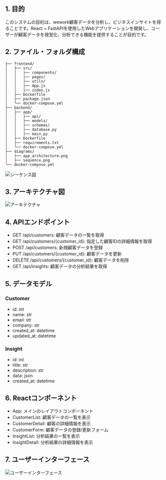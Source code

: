 ## 1. 目的
このシステムの目的は、wework顧客データを分析し、ビジネスインサイトを得ることです。React + FastAPIを使用したWebアプリケーションを開発し、ユーザーが顧客データを視覚化、分析できる機能を提供することが目的です。

## 2. ファイル・フォルダ構成
```
├── frontend/
│   ├── src/
│   │   ├── components/
│   │   ├── pages/
│   │   ├── utils/
│   │   ├── App.js
│   │   ├── index.js
│   ├── Dockerfile
│   ├── package.json
│   └── docker-compose.yml
├── backend/
│   ├── app/
│   │   ├── api/
│   │   ├── models/
│   │   ├── schemas/
│   │   ├── database.py
│   │   ├── main.py
│   ├── Dockerfile
│   ├── requirements.txt
│   └── docker-compose.yml
├── diagrams/
│   ├── app_architecture.png
│   ├── sequence.png
└── docker-compose.yml
```

![シーケンス図](diagrams/sequence.png)

## 3. アーキテクチャ図
![アーキテクチャ](diagrams/app_architecture.png)

## 4. APIエンドポイント
- GET /api/customers: 顧客データの一覧を取得
- GET /api/customers/{customer_id}: 指定した顧客IDの詳細情報を取得
- POST /api/customers: 新規顧客データを登録
- PUT /api/customers/{customer_id}: 顧客データを更新
- DELETE /api/customers/{customer_id}: 顧客データを削除
- GET /api/insights: 顧客データの分析結果を取得

## 5. データモデル
### Customer
- id: int
- name: str
- email: str
- company: str
- created_at: datetime
- updated_at: datetime

### Insight
- id: int
- title: str
- description: str
- data: json
- created_at: datetime

## 6. Reactコンポーネント
- App: メインのレイアウトコンポーネント
- CustomerList: 顧客データの一覧を表示
- CustomerDetail: 顧客の詳細情報を表示
- CustomerForm: 顧客データの登録/更新フォーム
- InsightList: 分析結果の一覧を表示
- InsightDetail: 分析結果の詳細情報を表示

## 7. ユーザーインターフェース
![ユーザーインターフェース](diagrams/ui_mockup.png)